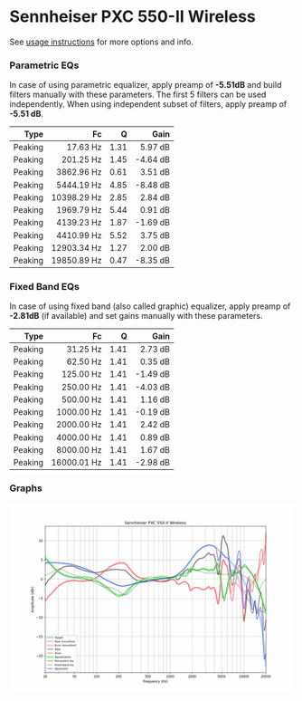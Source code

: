 # Sennheiser PXC 550-II Wireless
See [usage instructions](https://github.com/jaakkopasanen/AutoEq#usage) for more options and info.

### Parametric EQs
In case of using parametric equalizer, apply preamp of **-5.51dB** and build filters manually
with these parameters. The first 5 filters can be used independently.
When using independent subset of filters, apply preamp of **-5.51 dB**.

| Type    | Fc          |    Q | Gain     |
|--------:|------------:|-----:|---------:|
| Peaking | 17.63 Hz    | 1.31 | 5.97 dB  |
| Peaking | 201.25 Hz   | 1.45 | -4.64 dB |
| Peaking | 3862.96 Hz  | 0.61 | 3.51 dB  |
| Peaking | 5444.19 Hz  | 4.85 | -8.48 dB |
| Peaking | 10398.29 Hz | 2.85 | 2.84 dB  |
| Peaking | 1969.79 Hz  | 5.44 | 0.91 dB  |
| Peaking | 4139.23 Hz  | 1.87 | -1.69 dB |
| Peaking | 4410.99 Hz  | 5.52 | 3.75 dB  |
| Peaking | 12903.34 Hz | 1.27 | 2.00 dB  |
| Peaking | 19850.89 Hz | 0.47 | -8.35 dB |

### Fixed Band EQs
In case of using fixed band (also called graphic) equalizer, apply preamp of **-2.81dB**
(if available) and set gains manually with these parameters.

| Type    | Fc          |    Q | Gain     |
|--------:|------------:|-----:|---------:|
| Peaking | 31.25 Hz    | 1.41 | 2.73 dB  |
| Peaking | 62.50 Hz    | 1.41 | 0.35 dB  |
| Peaking | 125.00 Hz   | 1.41 | -1.49 dB |
| Peaking | 250.00 Hz   | 1.41 | -4.03 dB |
| Peaking | 500.00 Hz   | 1.41 | 1.16 dB  |
| Peaking | 1000.00 Hz  | 1.41 | -0.19 dB |
| Peaking | 2000.00 Hz  | 1.41 | 2.42 dB  |
| Peaking | 4000.00 Hz  | 1.41 | 0.89 dB  |
| Peaking | 8000.00 Hz  | 1.41 | 1.67 dB  |
| Peaking | 16000.01 Hz | 1.41 | -2.98 dB |

### Graphs
![](./Sennheiser%20PXC%20550-II%20Wireless.png)